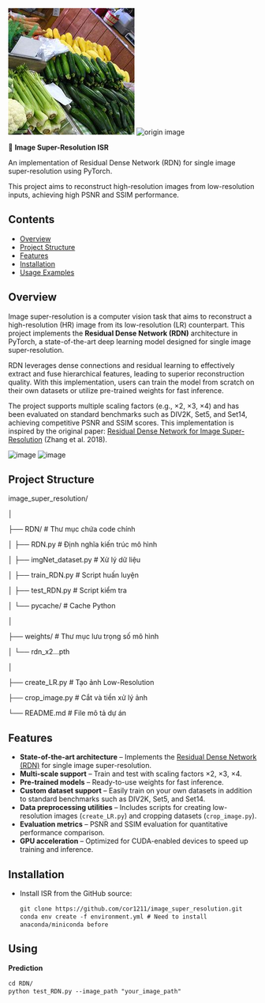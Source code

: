 <img src = "data/sample/506.jpg" alt = "origin image" width = "256" height = "256"/>
<img src = "data/sample/506_upscaled.png" alt = "origin image" width = "512" height = "512"/>


📌 **Image Super-Resolution ISR**

An implementation of Residual Dense Network (RDN) for single image super-resolution using PyTorch.

This project aims to reconstruct high-resolution images from low-resolution inputs, achieving high PSNR and SSIM performance.
## Contents
- [Overview](#overview)
- [Project Structure](#project-structure)
- [Features](#features)
- [Installation](#installation)
- [Usage Examples](#usage-examples)

## Overview
Image super-resolution is a computer vision task that aims to reconstruct a high-resolution (HR) image from its low-resolution (LR) counterpart. This project implements the **Residual Dense Network (RDN)** architecture in PyTorch, a state-of-the-art deep learning model designed for single image super-resolution.

RDN leverages dense connections and residual learning to effectively extract and fuse hierarchical features, leading to superior reconstruction quality. With this implementation, users can train the model from scratch on their own datasets or utilize pre-trained weights for fast inference. 

The project supports multiple scaling factors (e.g., ×2, ×3, ×4) and has been evaluated on standard benchmarks such as DIV2K, Set5, and Set14, achieving competitive PSNR and SSIM scores.
This implementation is inspired by the original paper: [Residual Dense Network for Image Super-Resolution](https://arxiv.org/abs/1802.08797) (Zhang et al. 2018).

<img width="658" height="188" alt="image" src="https://github.com/user-attachments/assets/72efa6e5-d3c7-4040-983a-3045a7b98f6e" />

<img width="481" height="162" alt="image" src="https://github.com/user-attachments/assets/59058f23-34b0-420d-940b-5fe79053557a" />

## Project Structure
image_super_resolution/

│

├── RDN/ # Thư mục chứa code chính

│ ├── RDN.py # Định nghĩa kiến trúc mô hình

│ ├── imgNet_dataset.py # Xử lý dữ liệu

│ ├── train_RDN.py # Script huấn luyện

│ ├── test_RDN.py # Script kiểm tra

│ └── pycache/ # Cache Python

│

├── weights/ # Thư mục lưu trọng số mô hình

│ └── rdn_x2...pth

│

├── create_LR.py # Tạo ảnh Low-Resolution

├── crop_image.py # Cắt và tiền xử lý ảnh

└── README.md # File mô tả dự án

## Features
- **State-of-the-art architecture** – Implements the [Residual Dense Network (RDN)](https://arxiv.org/abs/1802.08797) for single image super-resolution.
- **Multi-scale support** – Train and test with scaling factors ×2, ×3, ×4.
- **Pre-trained models** – Ready-to-use weights for fast inference.
- **Custom dataset support** – Easily train on your own datasets in addition to standard benchmarks such as DIV2K, Set5, and Set14.
- **Data preprocessing utilities** – Includes scripts for creating low-resolution images (`create_LR.py`) and cropping datasets (`crop_image.py`).
- **Evaluation metrics** – PSNR and SSIM evaluation for quantitative performance comparison.
- **GPU acceleration** – Optimized for CUDA-enabled devices to speed up training and inference.
## Installation
- Install ISR from the GitHub source:
  ```
  git clone https://github.com/cor1211/image_super_resolution.git 
  conda env create -f environment.yml # Need to install anaconda/miniconda before
  ```
## Using
**Prediction**
```
cd RDN/
python test_RDN.py --image_path "your_image_path"
```

